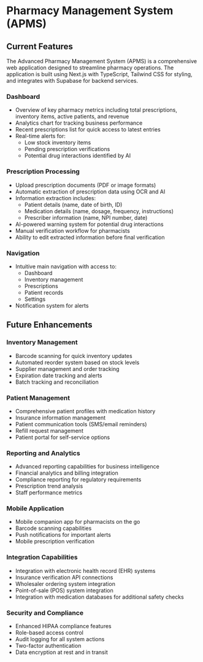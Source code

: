 # Pharmacy Management System (APMS)

## Current Features

The Advanced Pharmacy Management System (APMS) is a comprehensive web application designed to streamline pharmacy operations. The application is built using Next.js with TypeScript, Tailwind CSS for styling, and integrates with Supabase for backend services.

### Dashboard
- Overview of key pharmacy metrics including total prescriptions, inventory items, active patients, and revenue
- Analytics chart for tracking business performance
- Recent prescriptions list for quick access to latest entries
- Real-time alerts for:
  - Low stock inventory items
  - Pending prescription verifications
  - Potential drug interactions identified by AI

### Prescription Processing
- Upload prescription documents (PDF or image formats)
- Automatic extraction of prescription data using OCR and AI
- Information extraction includes:
  - Patient details (name, date of birth, ID)
  - Medication details (name, dosage, frequency, instructions)
  - Prescriber information (name, NPI number, date)
- AI-powered warning system for potential drug interactions
- Manual verification workflow for pharmacists
- Ability to edit extracted information before final verification

### Navigation
- Intuitive main navigation with access to:
  - Dashboard
  - Inventory management
  - Prescriptions
  - Patient records
  - Settings
- Notification system for alerts

## Future Enhancements

### Inventory Management
- Barcode scanning for quick inventory updates
- Automated reorder system based on stock levels
- Supplier management and order tracking
- Expiration date tracking and alerts
- Batch tracking and reconciliation

### Patient Management
- Comprehensive patient profiles with medication history
- Insurance information management
- Patient communication tools (SMS/email reminders)
- Refill request management
- Patient portal for self-service options

### Reporting and Analytics
- Advanced reporting capabilities for business intelligence
- Financial analytics and billing integration
- Compliance reporting for regulatory requirements
- Prescription trend analysis
- Staff performance metrics

### Mobile Application
- Mobile companion app for pharmacists on the go
- Barcode scanning capabilities
- Push notifications for important alerts
- Mobile prescription verification

### Integration Capabilities
- Integration with electronic health record (EHR) systems
- Insurance verification API connections
- Wholesaler ordering system integration
- Point-of-sale (POS) system integration
- Integration with medication databases for additional safety checks

### Security and Compliance
- Enhanced HIPAA compliance features
- Role-based access control
- Audit logging for all system actions
- Two-factor authentication
- Data encryption at rest and in transit 